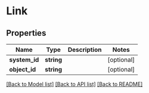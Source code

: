 # Link

## Properties
Name | Type | Description | Notes
------------ | ------------- | ------------- | -------------
**system_id** | **string** |  | [optional] 
**object_id** | **string** |  | [optional] 

[[Back to Model list]](../README.md#documentation-for-models) [[Back to API list]](../README.md#documentation-for-api-endpoints) [[Back to README]](../README.md)

